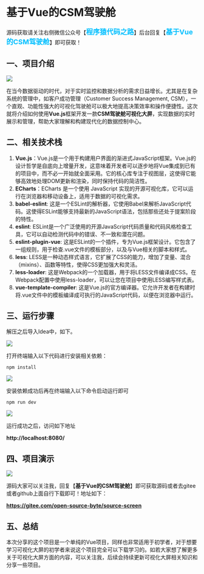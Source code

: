 # 基于Vue的CSM驾驶舱

源码获取请关注右侧微信公众号【<span style="font-weight: bold;text-align:left;font-size: 18px;color:#00bfff">程序猿代码之路</span>】后台回复【<span style="font-weight: bold;text-align:left;font-size: 18px;color:#00bfff">基于Vue的CSM驾驶舱</span>】即可获取！


## 一、项目介绍

![](https://cdn.nlark.com/yuque/0/2024/webp/12522758/1711368271212-acf0c45f-30af-4453-af4b-d1949734ab0c.webp#averageHue=%230f1c32&clientId=u715f47a1-894f-4&from=paste&id=CgyN2&originHeight=608&originWidth=1080&originalType=url&ratio=1.25&rotation=0&showTitle=false&status=done&style=none&taskId=u18f93126-87ab-43bd-9e3a-0b6cad5a287&title=)

在当今数据驱动的时代，对于实时监控和数据分析的需求日益增长。尤其是在复杂系统的管理中，如客户成功管理（Customer Success Management, CSM），一个直观、功能性强大的可视化驾驶舱可以极大地提高决策效率和操作便捷性。这次就将介绍如何使用**Vue.js**框架开发一款**CSM驾驶舱可视化大屏**，实现数据的实时展示和管理，帮助大家理解和构建现代化的数据控制中心。

## **二、相关技术栈**

1. **Vue.js**：Vue.js是一个用于构建用户界面的渐进式JavaScript框架。Vue.js的设计哲学是自底向上增量开发，这意味着开发者可以逐步地将Vue集成到已有的项目中，而不必一开始就全面采用。它的核心库专注于视图层，这使得它能够高效地处理DOM更新和渲染，同时保持代码的简洁性。
2. **ECharts**：ECharts 是一个使用 JavaScript 实现的开源可视化库，它可以运行在浏览器和移动设备上，适用于数据的可视化需求。
3. **babel-eslint**: 这是一个ESLint的解析器，它使用Babel来解析JavaScript代码。这使得ESLint能够支持最新的JavaScript语法，包括那些还处于提案阶段的特性。
4. **eslint**: ESLint是一个广泛使用的开源JavaScript代码质量和代码风格检查工具，它可以自动检测代码中的错误、不一致和潜在问题。
5. **eslint-plugin-vue**: 这是ESLint的一个插件，专为Vue.js框架设计。它包含了一组规则，用于检查.vue文件的模板部分，以及与Vue相关的脚本和样式。
6. **less**: LESS是一种动态样式语言，它扩展了CSS的能力，增加了变量、混合（mixins）、函数等特性，使得CSS更加强大和灵活。
7. **less-loader**: 这是Webpack的一个加载器，用于将LESS文件编译成CSS。在Webpack配置中使用less-loader，可以让您在项目中使用LESS编写样式表。
8. **vue-template-compiler**: 这是Vue.js的官方编译器。它允许开发者在构建时将.vue文件中的模板编译成可执行的JavaScript代码，以便在浏览器中运行。

## **三、运行步骤**


解压之后导入Idea中，如下。

![](https://cdn.nlark.com/yuque/0/2024/webp/12522758/1711368271206-77ad9b4e-0262-4534-91a3-4e81a70d7d5c.webp#averageHue=%23edeef2&clientId=u715f47a1-894f-4&from=paste&id=u9fbb785e&originHeight=531&originWidth=1080&originalType=url&ratio=1.25&rotation=0&showTitle=false&status=done&style=none&taskId=u7d65f456-735f-4946-bd9f-358d1f92789&title=)

打开终端输入以下代码进行安装相关依赖：
```
npm install
```

![](https://cdn.nlark.com/yuque/0/2024/webp/12522758/1711368271217-0b8c2b71-18e4-4750-a3a6-ba3f93d594f9.webp#averageHue=%23d9e3e2&clientId=u715f47a1-894f-4&from=paste&id=ua3b0f585&originHeight=555&originWidth=1080&originalType=url&ratio=1.25&rotation=0&showTitle=false&status=done&style=none&taskId=u30322b35-47ce-4445-9f5a-04f51c73584&title=)

安装依赖成功后再在终端输入以下命令启动运行即可
```
npm run dev
```

![](https://cdn.nlark.com/yuque/0/2024/webp/12522758/1711368271219-f78eef1d-b5d1-4856-b9cc-fff725b91ba5.webp#averageHue=%23dae8de&clientId=u715f47a1-894f-4&from=paste&id=u001a83e4&originHeight=564&originWidth=1080&originalType=url&ratio=1.25&rotation=0&showTitle=false&status=done&style=none&taskId=ua7956f35-59f2-40f4-a909-495d53855c2&title=)

运行成功之后，访问如下地址

**http://localhost:8080/**

## **四、项目演示**

![](https://cdn.nlark.com/yuque/0/2024/webp/12522758/1711368271212-acf0c45f-30af-4453-af4b-d1949734ab0c.webp#averageHue=%230f1c32&clientId=u715f47a1-894f-4&from=paste&id=ub4f25ef2&originHeight=608&originWidth=1080&originalType=url&ratio=1.25&rotation=0&showTitle=false&status=done&style=none&taskId=u18f93126-87ab-43bd-9e3a-0b6cad5a287&title=)

源码大家可以关注我，回复【**基于Vue的CSM驾驶舱**】即可获取源码或者去gitee或者github上面自行下载即可！地址如下：

**https://gitee.com/open-source-byte/source-screen**

## **五、总结**

本次分享的这个项目是一个单纯的Vue项目，同样也非常适用于初学者，对于想要学习可视化大屏的初学者来说这个项目完全可以下载学习的。如若大家想了解更多关于可视化大屏方面的内容，可以关注我，后续会持续更新可视化大屏相关知识和分享一些项目。
